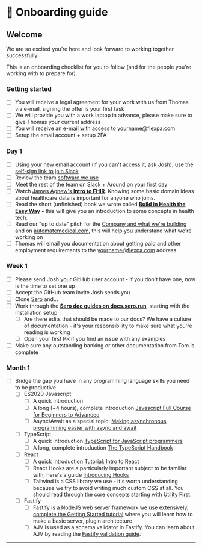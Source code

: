 # 👋 Onboarding guide

## Welcome

We are so excited you’re here and look forward to working together successfully.

This is an onboarding checklist for you to follow (and for the people you're working with to prepare for).

### Getting started

* [ ] You will receive a legal agreement for your work with us from Thomas via e-mail, signing the offer is your first task
* [ ] We will provide you with a work laptop in advance, please make sure to give Thomas your current address
* [ ] You will receive an e-mail with access to yourname@flexpa.com
* [ ] Setup the email account + setup 2FA

### Day 1

* [ ] Using your new email account (if you can't access it, ask Josh), use the [self-sign link to join Slack](https://join.slack.com/t/automate-medical/signup)&#x20;
* [ ] Review the team [software we use](apps.md)
* [ ] Meet the rest of the team on Slack + Around on your first day
* [ ] Watch [James Agnew's **Intro to FHIR**](https://www.youtube.com/watch?v=YbQcJj1GqH0). Knowing some basic domain ideas about healthcare data is important for anyone who joins.
* [ ] Read the short (unfinished) book we wrote called [**Build in Health the Easy Way**](https://docs.sero.run/book/build) **-** this will give you an introduction to some concepts in health tech.
* [ ] Read our "up to date" pitch for the [Company and what we're building](about.md) and on [automatemedical.com](https://www.automatemedical.com), this will help you understand what we're working on
* [ ] Thomas will email you documentation about getting paid and other employment requirements to the yourname@flexpa.com address

### Week 1

* [ ] Please send Josh your GitHub user account - if you don't have one, now is the time to set one up
* [ ] Accept the GitHub team invite Josh sends you
* [ ] Clone [Sero](http://github.com/automate-medical/sero) and...
* [ ] Work through the [**Sero doc guides on docs.sero.run**](https://docs.sero.run/overview/guides), starting with the installation setup
  * [ ] Are there edits that should be made to our docs? We have a culture of documentation - it's your responsibility to make sure what you're reading is working
  * [ ] Open your first PR if you find an issue with any examples
* [ ] Make sure any outstanding banking or other documentation from Tom is complete

### Month 1

* [ ] Bridge the gap you have in any programming language skills you need to be productive
  * [ ] ES2020 Javascript
    * [ ] A quick introduction
    * [ ] A long (\~4 hours), complete introduction [Javascript Full Course for Beginners to Advanced](https://www.youtube.com/watch?v=dOnAC2Rr-6A)
    * [ ] Async/Await as a special topic: [Making asynchronous programming easier with async and await](https://developer.mozilla.org/en-US/docs/Learn/JavaScript/Asynchronous/Async\_await)
  * [ ] TypeScript
    * [ ] A quick introduction [TypeScript for JavaScript programmers](https://www.typescriptlang.org/docs/handbook/typescript-in-5-minutes.html)
    * [ ] A long, complete introduction [The TypeScript Handbook](https://www.typescriptlang.org/docs/handbook/intro.html)
  * [ ] React
    * [ ] A quick introduction [Tutorial: Intro to React](https://reactjs.org/tutorial/tutorial.html#before-we-start-the-tutorial)
    * [ ] React Hooks are a particularly important subject to be familiar with, here's a guide [Introducing Hooks](https://reactjs.org/docs/hooks-intro.html)
    * [ ] Tailwind is a CSS library we use - it's worth understanding because we try to avoid writing much custom CSS at all. You should read through the core concepts starting with [Utility First](https://tailwindcss.com/docs/utility-first).
  * [ ] Fastify
    * [ ] Fastify is a NodeJS web server framework we use extensively, [complete the Getting Started tutorial](https://www.fastify.io/docs/latest/Getting-Started/) where you will learn how to make a basic server, plugin architecture
    * [ ] AJV is used as a schema validator in Fastify. You can learn about AJV by reading the [Fastify validation guide](https://www.fastify.io/docs/latest/Validation-and-Serialization/).

***

